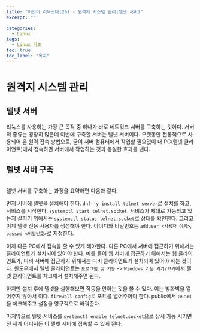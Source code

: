 ```yaml
---
title: "이것이 리눅스다(26) - 원격지 시스템 관리(텔넷 서버)"
excerpt: ""

categories:
  - Linux
tags:
  - Linux 기초
toc: true
toc_label: "목차"
---
```


# 원격지 시스템 관리

## 텔넷 서버

리눅스를 사용하는 가장 큰 목적 중 하나가 바로 네트워크 서버를 구축하는 것이다. 서버의 종류는 굉장히 많은데 이번에 구축할 서버는 텔넷 서버이다. 오랫동안 전통적으로 사용되어 온 원격 접속 방법으로, 굳이 서버 컴퓨터에서 작업할 필요없이 내 PC(텔넷 클라이언트)에서 접속하면 서버에서 작업하는 것과 동일한 효과를 낸다. 

## 텔넷 서버 구축

<img src="">

텔넷 서버를 구축하는 과정을 요약하면 다음과 같다. 

먼저 서버에 텔넷을 설치해야 한다. `dnf -y install telnet-server`로 설치를 하고, 서비스를 시작한다. `systemctl start telnet.socket`. 서비스가 제대로 가동되고 있는지 살피기 위해서는 `systemctl status telnet.socket`로 상태를 확인한다. 그리고 이제 텔넷 전용 사용자를 생성해야 한다. 아이디와 비밀번호는 `adduser <사용자 이름>`, `passwd <비밀번호>`로 지정한다. 

이제 다른 PC에서 접속을 할 수 있게 해야한다. 다른 PC에서 서버에 접근하기 위해서는 클라이언트가 설치되어 있어야 한다. 예를 들어 웹 서버에 접근하기 위해서는 웹 클라이언트가, 디비 서버에 접근하기 위해서는 디비 클라이언트가 설치되어 있어야 하는 것이다. 윈도우에서 텔넷 클라이언트는 `프로그램 및 기능` -> `Windows 기능 켜기/끄기`에서 텔넷 클라이언트를 체크해서 설치해주면 된다. 

하지만 설치 후에 텔넷을 실행해보면 작동을 안하는 것을 볼 수 있다. 이는 방화벽을 열어주지 않아서 이다. `firewall-config`로 포트를 열어주어야 한다. public에서 telnet을 체크해주고 설정을 영구적으로 바꿔준다.

마지막으로 텔넷 서비스를  `systemctl enable telnet.socket`으로 상시 가동 시키면 전 세계 어디서든 이 텔넷 서버에 접속할 수 있게 된다. 